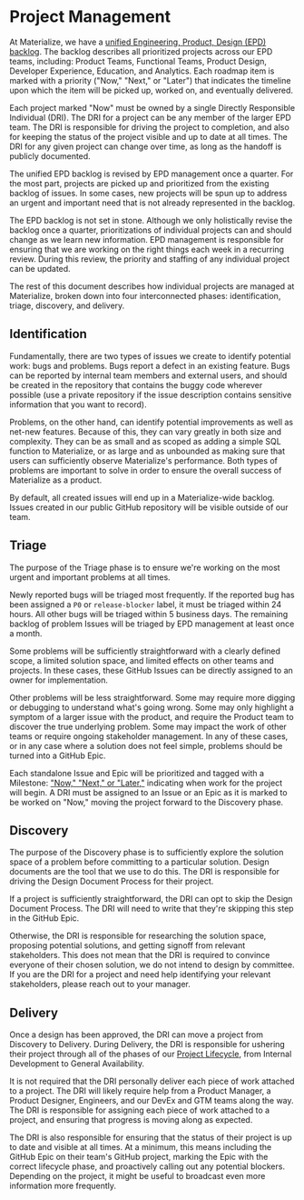 # Project Management

At Materialize, we have a
[unified Engineering, Product, Design (EPD) backlog](https://github.com/orgs/MaterializeInc/projects/43).
The backlog describes all prioritized projects across our EPD teams,
including: Product Teams, Functional Teams, Product Design, Developer
Experience, Education, and Analytics. Each roadmap item is marked with
a priority ("Now," "Next," or "Later") that indicates the timeline upon
which the item will be picked up, worked on, and eventually delivered.

Each project marked "Now" must be owned by a single Directly Responsible
Individual (DRI). The DRI for a project can be any member of the larger
EPD team. The DRI is responsible for driving the project to completion,
and also for keeping the status of the project visible and up to date
at all times. The DRI for any given project can change over time, as
long as the handoff is publicly documented.

The unified EPD backlog is revised by EPD management once a quarter.
For the most part, projects are picked up and prioritized from the
existing backlog of issues. In some cases, new projects will be spun
up to address an urgent and important need that is not already
represented in the backlog.

The EPD backlog is not set in stone. Although we only holistically
revise the backlog once a quarter, prioritizations of individual
projects can and should change as we learn new information. EPD
management is responsible for ensuring that we are working on the
right things each week in a recurring review. During this review,
the priority and staffing of any individual project can be updated.

The rest of this document describes how individual projects are
managed at Materialize, broken down into four interconnected phases:
identification, triage, discovery, and delivery.

## Identification

Fundamentally, there are two types of issues we create to identify
potential work: bugs and problems. Bugs report a defect in an
existing feature. Bugs can be reported by internal team members
and external users, and should be created in the repository that
contains the buggy code wherever possible (use a private repository
if the issue description contains sensitive information that you
want to record).

Problems, on the other hand, can identify potential improvements
as well as net-new features. Because of this, they can vary greatly
in both size and complexity. They can be as small and as scoped as
adding a simple SQL function to Materialize, or as large and as
unbounded as making sure that users can sufficiently observe Materialize's
performance. Both types of problems are important to solve in order to
ensure the overall success of Materialize as a product.

By default, all created issues will end up in a Materialize-wide
backlog. Issues created in our public GitHub repository will be
visible outside of our team.

## Triage

The purpose of the Triage phase is to ensure we're working on the
most urgent and important problems at all times.

Newly reported bugs will be triaged most frequently. If the reported
bug has been assigned a `P0` or `release-blocker` label, it must be
triaged within 24 hours. All other bugs will be triaged within 5
business days. The remaining backlog of problem Issues will be triaged
by EPD management at least once a month.

Some problems will be sufficiently straightforward with a clearly
defined scope, a limited solution space, and limited effects on other
teams and projects. In these cases, these GitHub Issues can be directly
assigned to an owner for implementation.

Other problems will be less straightforward. Some may require more
digging or debugging to understand what's going wrong. Some may only
highlight a symptom of a larger issue with the product, and require
the Product team to discover the true underlying problem. Some may
impact the work of other teams or require ongoing stakeholder management.
In any of these cases, or in any case where a solution does not feel
simple, problems should be turned into a GitHub Epic.

Each standalone Issue and Epic will be prioritized and tagged with
a Milestone: ["Now," "Next," or "Later,"](https://www.notion.so/Product-Planning-and-Prioritization-Guidance-ce7f91bd5e224a71841630c306414700#b745adb7b4604268a93033b38a504aae)
indicating when work for the project will begin. A DRI must be
assigned to an Issue or an Epic as it is marked to be worked on
"Now," moving the project forward to the Discovery phase.

## Discovery

The purpose of the Discovery phase is to sufficiently explore the
solution space of a problem before committing to a particular solution.
Design documents are the tool that we use to do this. The DRI is
responsible for driving the Design Document Process for their project.

If a project is sufficiently straightforward, the DRI can opt to skip
the Design Document Process. The DRI will need to write that they're
skipping this step in the GitHub Epic.

Otherwise, the DRI is responsible for researching the solution space,
proposing potential solutions, and getting signoff from relevant stakeholders.
This does not mean that the DRI is required to convince everyone of their chosen
solution, we do not intend to design by committee. If you are the DRI for a
project and need help identifying your relevant stakeholders, please reach
out to your manager.

## Delivery

Once a design has been approved, the DRI can move a project from Discovery
to Delivery. During Delivery, the DRI is responsible for ushering
their project through all of the phases of our [Project Lifecycle](./project-lifecycle.md),
from Internal Development to General Availability.

It is not required that the DRI personally deliver each piece
of work attached to a project. The DRI will likely require help from a
Product Manager, a Product Designer, Engineers, and our DevEx and GTM
teams along the way. The DRI is responsible for assigning each piece of
work attached to a project, and ensuring that progress is moving along
as expected.

The DRI is also responsible for ensuring that the status of their project
is up to date and visible at all times. At a minimum, this means including
the GitHub Epic on their team's GitHub project, marking the Epic with the
correct lifecycle phase, and proactively calling out any potential blockers.
Depending on the project, it might be useful to broadcast even more
information more frequently.
